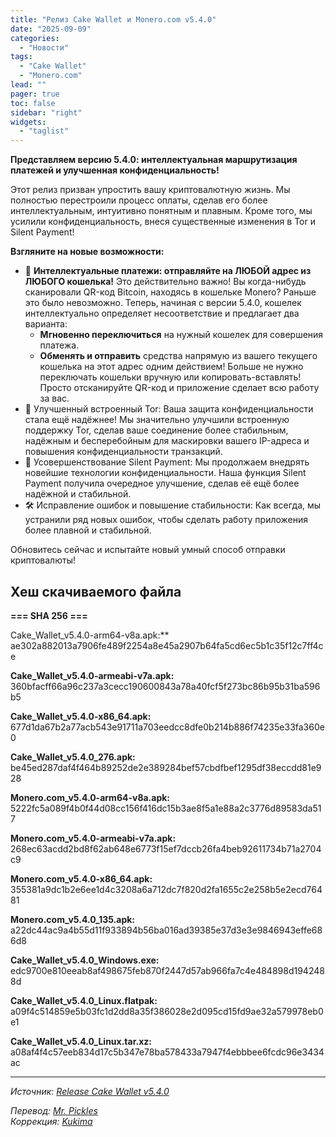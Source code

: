 ```yaml
---
title: "Релиз Cake Wallet и Monero.com v5.4.0"
date: "2025-09-09"
categories:
  - "Новости"
tags:
  - "Cake Wallet"
  - "Monero.com"
lead: ""
pager: true
toc: false
sidebar: "right"
widgets:
  - "taglist"
---
```


**Представляем версию 5.4.0: интеллектуальная маршрутизация платежей и улучшенная конфиденциальность!**

Этот релиз призван упростить вашу криптовалютную жизнь. Мы полностью перестроили процесс оплаты, сделав его более интеллектуальным, интуитивно понятным и плавным. Кроме того, мы усилили конфиденциальность, внеся существенные изменения в Tor и Silent Payment!

**Взгляните на новые возможности:**

* 🧠 **Интеллектуальные платежи: отправляйте на ЛЮБОЙ адрес из ЛЮБОГО кошелька!**
  Это действительно важно! Вы когда-нибудь сканировали QR-код Bitcoin, находясь в кошельке Monero? Раньше это было невозможно. Теперь, начиная с версии 5.4.0, кошелек интеллектуально определяет несоответствие и предлагает два варианта:
  * **Мгновенно переключиться** на нужный кошелек для совершения платежа.
  * **Обменять и отправить** средства напрямую из вашего текущего кошелька на этот адрес одним действием!
    Больше не нужно переключать кошельки вручную или копировать-вставлять! Просто отсканируйте QR-код и приложение сделает всю работу за вас.
* 🧅 Улучшенный встроенный Tor: Ваша защита конфиденциальности стала ещё надёжнее! Мы значительно улучшили встроенную поддержку Tor, сделав ваше соединение более стабильным, надёжным и бесперебойным для маскировки вашего IP-адреса и повышения конфиденциальности транзакций.
* 🤫 Усовершенствование Silent Payment: Мы продолжаем внедрять новейшие технологии конфиденциальности. Наша функция Silent Payment получила очередное улучшение, сделав её ещё более надёжной и стабильной.
* 🛠️ Исправление ошибок и повышение стабильности: Как всегда, мы устранили ряд новых ошибок, чтобы сделать работу приложения более плавной и стабильной.

Обновитесь сейчас и испытайте новый умный способ отправки криптовалюты!

## Хеш скачиваемого файла

**=== SHA 256 ===**

Cake_Wallet_v5.4.0-arm64-v8a.apk:**
ae302a882013a7906fe489f2254a8e45a2907b64fa5cd6ec5b1c35f12c7ff4ce

**Cake_Wallet_v5.4.0-armeabi-v7a.apk:**
360bfacff66a96c237a3cecc190600843a78a40fcf5f273bc86b95b31ba596b5

**Cake_Wallet_v5.4.0-x86_64.apk:**
677d1da67b2a77acb543e91711a703eedcc8dfe0b214b886f74235e33fa360e0

**Cake_Wallet_v5.4.0_276.apk:**
be45ed287daf4f464b89252de2e389284bef57cbdfbef1295df38eccdd81e928

**Monero.com_v5.4.0-arm64-v8a.apk:**
5222fc5a089f4b0f44d08cc156f416dc15b3ae8f5a1e88a2c3776d89583da517

**Monero.com_v5.4.0-armeabi-v7a.apk:**
268ec63acdd2bd8f62ab648e6773f15ef7dccb26fa4beb92611734b71a2704c9

**Monero.com_v5.4.0-x86_64.apk:**
355381a9dc1b2e6ee1d4c3208a6a712dc7f820d2fa1655c2e258b5e2ecd76481

**Monero.com_v5.4.0_135.apk:**
a22dc44ac9a4b55d11f933894b56ba016ad39385e37d3e3e9846943effe686d8

**Cake_Wallet_v5.4.0_Windows.exe:**
edc9700e810eeab8af498675feb870f2447d57ab966fa7c4e484898d1942488d

**Cake_Wallet_v5.4.0_Linux.flatpak:**
a09f4c514859e5b03fc1d2dd8a35f386028e2d095cd15fd9ae32a579978eb0e1

**Cake_Wallet_v5.4.0_Linux.tar.xz:**
a08af4f4c57eeb834d17c5b347e78ba578433a7947f4ebbbee6fcdc96e3434ac

---

_Источник: [Release Cake Wallet v5.4.0](https://github.com/cake-tech/cake_wallet/releases/tag/v5.4.0)_

_Перевод: [Mr. Pickles](https://t.me/v1docq47)_  
_Коррекция: [Kukima](https://t.me/Kukima)_
